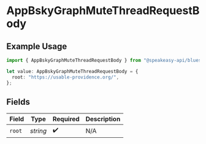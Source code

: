 # AppBskyGraphMuteThreadRequestBody

## Example Usage

```typescript
import { AppBskyGraphMuteThreadRequestBody } from "@speakeasy-api/bluesky/models/operations";

let value: AppBskyGraphMuteThreadRequestBody = {
  root: "https://usable-providence.org/",
};
```

## Fields

| Field              | Type               | Required           | Description        |
| ------------------ | ------------------ | ------------------ | ------------------ |
| `root`             | *string*           | :heavy_check_mark: | N/A                |
